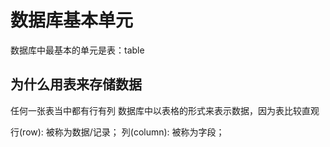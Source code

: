# 数据库基本单元

数据库中最基本的单元是表：table

## 为什么用表来存储数据

任何一张表当中都有行有列
数据库中以表格的形式来表示数据，因为表比较直观

行(row): 被称为数据/记录；
列(column): 被称为字段；
